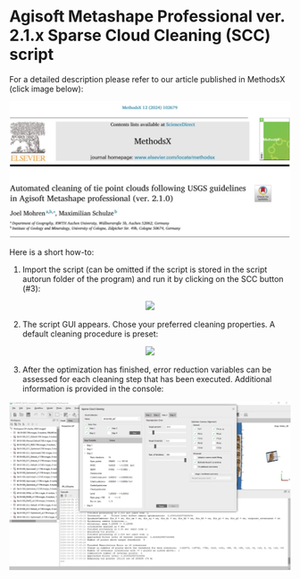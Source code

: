# Agisoft Metashape Professional ver. 2.1.x Sparse Cloud Cleaning (SCC) script


For a detailed description please refer to our article published in MethodsX (click image below):

<div align="center">

<a href="https://methods-x.com/article/S2215-0161(24)00133-X/fulltext"  style="margin: 100px 100 200px 100;">
       <img src="/images/Title.JPG" width="600px"</img> 
</a>

</div>


Here is a short how-to:
1. Import the script (can be omitted if the script is stored in the script autorun folder of the program) and run it by clicking on the SCC button (#3):


<div align="center">
    <img src="/images/Upload_ScriptAI-01.jpg" width="800px"</img> 
</div>



2. The script GUI appears. Chose your preferred cleaning properties. A default cleaning procedure is preset:

<div align="center">
    <img src="/images/Main_GUIAI-01.jpg" width="800px"</img> 
</div>


3. After the optimization has finished, error reduction variables can be assessed for each cleaning step that has been executed. Additional information is provided in the console:

<div align="center">
    <img src="/images/Finished.JPG" width="800px"</img> 
</div>

